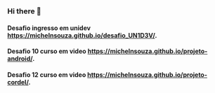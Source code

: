 ### Hi there 👋

#### Desafio ingresso em unidev https://michelnsouza.github.io/desafio_UN1D3V/.
#### Desafio 10 curso em video  https://michelnsouza.github.io/projeto-android/.
#### Desafio 12 curso em video  https://michelnsouza.github.io/projeto-cordel/.

<!--
**MichelNsouza/MichelNsouza** is a ✨ _special_ ✨ repository because its `README.md` (this file) appears on your GitHub profile.

Here are some ideas to get you started:

- 🔭 I’m currently working on ...
- 🌱 I’m currently learning ...
- 👯 I’m looking to collaborate on ...
- 🤔 I’m looking for help with ...
- 💬 Ask me about ...
- 📫 How to reach me: ...
- 😄 Pronouns: ...
- ⚡ Fun fact: ...
-->
